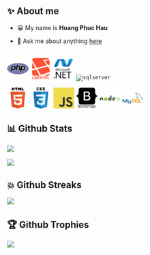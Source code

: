 ## ✨ About me

- 😀 My name is **Hoang Phuc Hau**

- 💬 Ask me about anything [here](https://github.com/phuchautea/phuchautea/issues)
<br>
<code><img height="50" alt="php" src="https://raw.githubusercontent.com/devicons/devicon/master/icons/php/php-original.svg"></code>
<code><img height="50" alt="laravel" src="https://raw.githubusercontent.com/devicons/devicon/master/icons/laravel/laravel-plain-wordmark.svg"></code>
<code><img height="50" alt="dotnet" src="https://raw.githubusercontent.com/devicons/devicon/master/icons/dot-net/dot-net-original-wordmark.svg"></code>
<code><img height="50" alt="sqlserver" src="https://www.svgrepo.com/show/303229/microsoft-sql-server-logo.svg"></code>

<code><img height="50" alt="html" src="https://raw.githubusercontent.com/devicons/devicon/master/icons/html5/html5-original-wordmark.svg"></code>
<code><img height="50" alt="css" src="https://raw.githubusercontent.com/devicons/devicon/master/icons/css3/css3-original-wordmark.svg"></code>
<code><img height="50" alt="javascript" src="https://raw.githubusercontent.com/devicons/devicon/master/icons/javascript/javascript-original.svg"></code>
<code><img height="50" alt="bootstrap" src="https://raw.githubusercontent.com/devicons/devicon/master/icons/bootstrap/bootstrap-plain-wordmark.svg"></code>
<code><img height="50" alt="nodejs" src="https://raw.githubusercontent.com/devicons/devicon/master/icons/nodejs/nodejs-original-wordmark.svg"></code>
<code><img height="50" alt="mysql" src="https://raw.githubusercontent.com/devicons/devicon/master/icons/mysql/mysql-original-wordmark.svg"></code>
<br>

## 📊 Github Stats
![](https://komarev.com/ghpvc/?username=phuchautea&color=green)

![](https://github-readme-stats.vercel.app/api?username=phuchautea&hide=contribs,prs&theme=vue)

## 💥 Github Streaks 
![](https://github-readme-streak-stats.herokuapp.com/?user=phuchautea&theme=vue)

## 🏆 Github Trophies
![](https://github-profile-trophy.vercel.app/?username=phuchautea&theme=vue&no-frame=true&column=4&margin-w=15)


<!---
phuchautea/phuchautea is a ✨ special ✨ repository because its `README.md` (this file) appears on your GitHub profile.
You can click the Preview link to take a look at your changes.
--->
